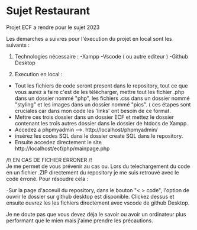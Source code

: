 # Sujet Restaurant
 Projet ECF a rendre pour le sujet 2023

Les demarches a suivres pour l'éxecution du projet en local sont les suivants : 

1. Technologies nécessaire : 
 -Xampp
 -Vscode ( ou autre editeur ) 
 -Github Desktop
 
 2. Execution en local : 

 - Tout les fichiers de code seront present dans le repository, tout ce que vous aurez a faire c'est de les télécharger,
 mettre tout les fichier .php dans un dossier nommé "php", les fichiers .css dans un dossier nommé "styling" et les images dans un dossier nommé "pics".
 ( ces étapes sont cruciales car dans mon code les 'links' ont besoin de ce format.
 - Mettre ces trois dossier dans un dossier ECF et mettez le dossier contenant les trois autres dossier dans le dossier de htdocs de Xampp. 
 - Accedez a phpmyadmin -->. http://localhost/phpmyadmin/
 - insérez les codes SQL dans le dossier create SQL dans le repository.
 - Ensuite accedez directement le site http://localhost/ecf/php/mainpage.php


 

/!\ EN CAS DE FICHIER ERRONER /!\
 Je me permet de vous prévenir au cas ou. Lors du telechargement du code en un fichier .ZIP directement du repository je me suis retrouvé avec le code       érroné. Pour résoudre cela :

 -Sur la page d'acceuil du repository, dans le bouton "< > code", l'option de ouvrir le dossier sur github desktop est disponible. Clickez dessus et ensuite ouvrez les les fichiers directement avec vscode de github Desktop. 

 Je ne doute pas que vous devez déja le savoir ou avoir un ordinateur plus performant que le mien mais j'aime prendre les précautions.

